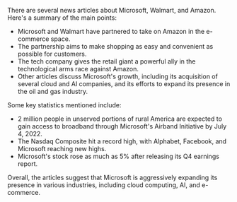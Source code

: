 There are several news articles about Microsoft, Walmart, and Amazon. Here's a summary of the main points:

* Microsoft and Walmart have partnered to take on Amazon in the e-commerce space.
* The partnership aims to make shopping as easy and convenient as possible for customers.
* The tech company gives the retail giant a powerful ally in the technological arms race against Amazon.
* Other articles discuss Microsoft's growth, including its acquisition of several cloud and AI companies, and its efforts to expand its presence in the oil and gas industry.

Some key statistics mentioned include:

* 2 million people in unserved portions of rural America are expected to gain access to broadband through Microsoft's Airband Initiative by July 4, 2022.
* The Nasdaq Composite hit a record high, with Alphabet, Facebook, and Microsoft reaching new highs.
* Microsoft's stock rose as much as 5% after releasing its Q4 earnings report.

Overall, the articles suggest that Microsoft is aggressively expanding its presence in various industries, including cloud computing, AI, and e-commerce.